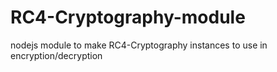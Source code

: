 # RC4-Cryptography-module
nodejs module to make RC4-Cryptography instances to use in encryption/decryption
